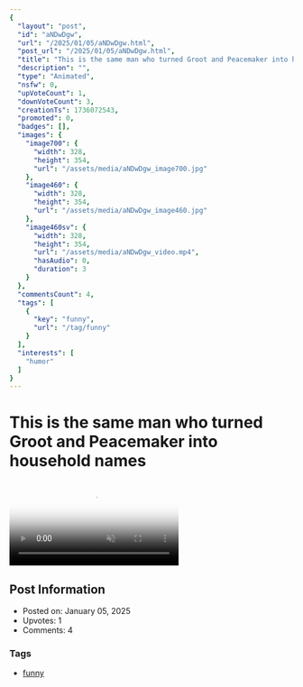 ```yaml
---
{
  "layout": "post",
  "id": "aNDwDgw",
  "url": "/2025/01/05/aNDwDgw.html",
  "post_url": "/2025/01/05/aNDwDgw.html",
  "title": "This is the same man who turned Groot and Peacemaker into household names",
  "description": "",
  "type": "Animated",
  "nsfw": 0,
  "upVoteCount": 1,
  "downVoteCount": 3,
  "creationTs": 1736072543,
  "promoted": 0,
  "badges": [],
  "images": {
    "image700": {
      "width": 328,
      "height": 354,
      "url": "/assets/media/aNDwDgw_image700.jpg"
    },
    "image460": {
      "width": 328,
      "height": 354,
      "url": "/assets/media/aNDwDgw_image460.jpg"
    },
    "image460sv": {
      "width": 328,
      "height": 354,
      "url": "/assets/media/aNDwDgw_video.mp4",
      "hasAudio": 0,
      "duration": 3
    }
  },
  "commentsCount": 4,
  "tags": [
    {
      "key": "funny",
      "url": "/tag/funny"
    }
  ],
  "interests": [
    "humor"
  ]
}
---
```


# This is the same man who turned Groot and Peacemaker into household names

<video controls playsinline loop muted poster="/assets/media/aNDwDgw_image460.jpg">
  <source src="/assets/media/aNDwDgw_video.mp4" type="video/mp4">
  Your browser does not support the video tag.
</video>

## Post Information

- Posted on: January 05, 2025
- Upvotes: 1
- Comments: 4

### Tags

- [funny](/tag/funny)
